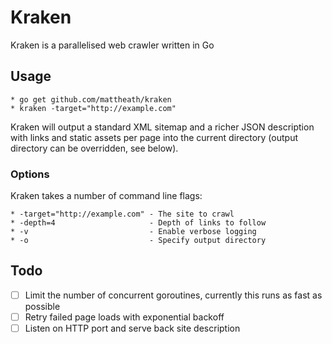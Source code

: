 # Kraken

Kraken is a parallelised web crawler written in Go

## Usage

	* go get github.com/mattheath/kraken
	* kraken -target="http://example.com"

Kraken will output a standard XML sitemap and a richer JSON description with links and static assets per page into the current directory (output directory can be overridden, see below).

### Options

Kraken takes a number of command line flags:

	* -target="http://example.com" - The site to crawl
	* -depth=4                     - Depth of links to follow
	* -v                           - Enable verbose logging
	* -o                           - Specify output directory

## Todo

 - [ ] Limit the number of concurrent goroutines, currently this runs as fast as possible
 - [ ] Retry failed page loads with exponential backoff
 - [ ] Listen on HTTP port and serve back site description